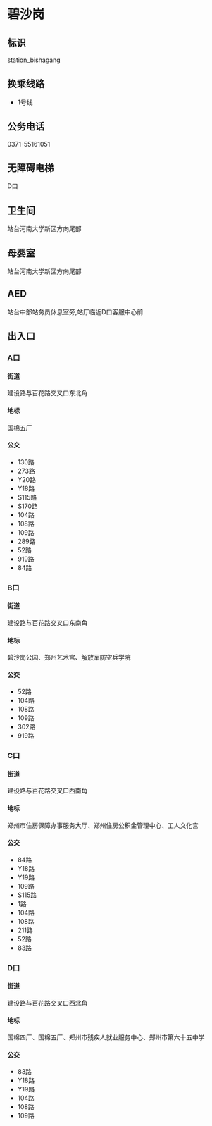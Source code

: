 # 碧沙岗

## 标识

station_bishagang

## 换乘线路

- 1号线

## 公务电话

0371-55161051

## 无障碍电梯

D口

## 卫生间

站台河南大学新区方向尾部

## 母婴室

站台河南大学新区方向尾部

## AED

站台中部站务员休息室旁,站厅临近D口客服中心前

## 出入口

### A口

#### 街道

建设路与百花路交叉口东北角

#### 地标

国棉五厂

#### 公交

- 130路
- 273路
- Y20路
- Y18路
- S115路
- S170路
- 104路
- 108路
- 109路
- 289路
- 52路
- 919路
- 84路

### B口

#### 街道

建设路与百花路交叉口东南角

#### 地标

碧沙岗公园、郑州艺术宫、解放军防空兵学院

#### 公交

- 52路
- 104路
- 108路
- 109路
- 302路
- 919路

### C口

#### 街道

建设路与百花路交叉口西南角

#### 地标

郑州市住房保障办事服务大厅、郑州住房公积金管理中心、工人文化宫

#### 公交

- 84路
- Y18路
- Y19路
- 109路
- S115路
- 1路
- 104路
- 108路
- 211路
- 52路
- 83路

### D口

#### 街道

建设路与百花路交叉口西北角

#### 地标

国棉四厂、国棉五厂、郑州市残疾人就业服务中心、郑州市第六十五中学

#### 公交

- 83路
- Y18路
- Y19路
- 104路
- 108路
- 109路

